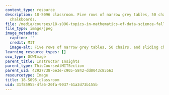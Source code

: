 ```yaml
---
content_type: resource
description: 18-S096 classroom. Five rows of narrow grey tables, 50 chairs, and sliding
  chalkboards.
file: /media/courses/18-s096-topics-in-mathematics-of-data-science-fall-2015/31f859554fa620fa903761a3d73b155b_18-S096_classroom.jpg
file_type: image/jpeg
image_metadata:
  caption: ''
  credit: MIT
  image-alt: Five rows of narrow grey tables, 50 chairs, and sliding chalkboards.
learning_resource_types: []
ocw_type: OCWImage
parent_title: Instructor Insights
parent_type: ThisCourseAtMITSection
parent_uid: 42927738-6e3e-c905-5842-dd0043c85563
resourcetype: Image
title: 18-S096_classroom
uid: 31f85955-4fa6-20fa-9037-61a3d73b155b
---
```

